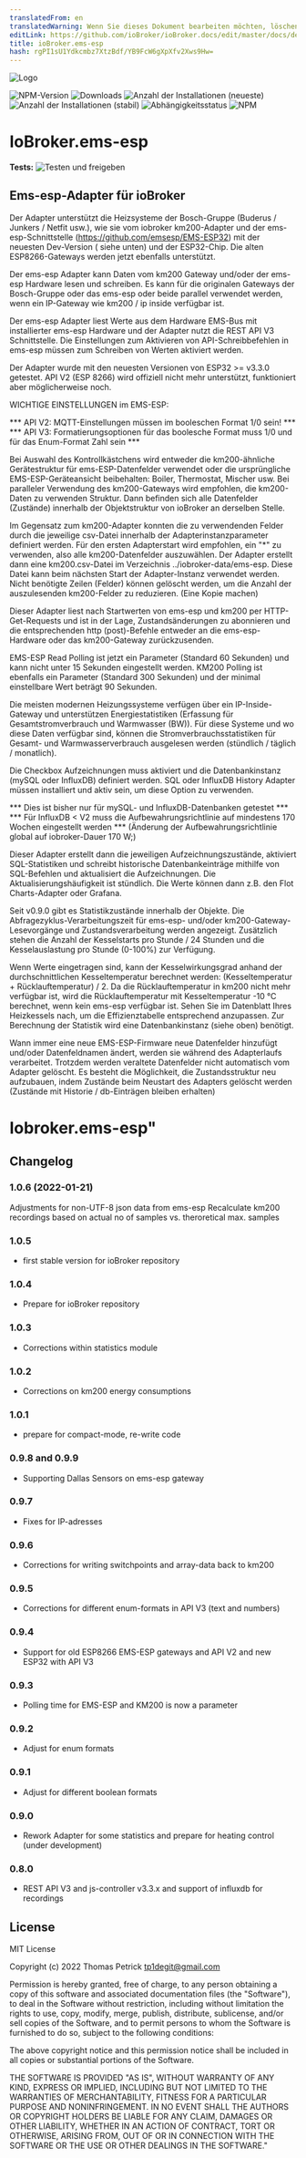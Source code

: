```yaml
---
translatedFrom: en
translatedWarning: Wenn Sie dieses Dokument bearbeiten möchten, löschen Sie bitte das Feld "translationsFrom". Andernfalls wird dieses Dokument automatisch erneut übersetzt
editLink: https://github.com/ioBroker/ioBroker.docs/edit/master/docs/de/adapterref/iobroker.ems-esp/README.md
title: ioBroker.ems-esp
hash: rgPI1sU1Ydkcmbz7XtzBdf/YB9FcW6gXpXfv2Xws9Hw=
---
```

![Logo](../../../en/adapterref/iobroker.ems-esp/admin/ems-esp.png)

![NPM-Version](https://img.shields.io/npm/v/iobroker.ems-esp.svg)
![Downloads](https://img.shields.io/npm/dm/iobroker.ems-esp.svg)
![Anzahl der Installationen (neueste)](https://iobroker.live/badges/ems-esp-installed.svg)
![Anzahl der Installationen (stabil)](https://iobroker.live/badges/ems-esp-stable.svg)
![Abhängigkeitsstatus](https://img.shields.io/david/tp1de/iobroker.ems-esp.svg)
![NPM](https://nodei.co/npm/iobroker.ems-esp.png?downloads=true)

# IoBroker.ems-esp
**Tests:** ![Testen und freigeben](https://github.com/tp1de/ioBroker.ems-esp/workflows/Test%20and%20Release/badge.svg)

## Ems-esp-Adapter für ioBroker
Der Adapter unterstützt die Heizsysteme der Bosch-Gruppe (Buderus / Junkers / Netfit usw.), wie sie vom iobroker km200-Adapter und der ems-esp-Schnittstelle (https://github.com/emsesp/EMS-ESP32) mit der neuesten Dev-Version ( siehe unten) und der ESP32-Chip. Die alten ESP8266-Gateways werden jetzt ebenfalls unterstützt.

Der ems-esp Adapter kann Daten vom km200 Gateway und/oder der ems-esp Hardware lesen und schreiben.
Es kann für die originalen Gateways der Bosch-Gruppe oder das ems-esp oder beide parallel verwendet werden, wenn ein IP-Gateway wie km200 / ip inside verfügbar ist.

Der ems-esp Adapter liest Werte aus dem Hardware EMS-Bus mit installierter ems-esp Hardware und der Adapter nutzt die REST API V3 Schnittstelle. Die Einstellungen zum Aktivieren von API-Schreibbefehlen in ems-esp müssen zum Schreiben von Werten aktiviert werden.

Der Adapter wurde mit den neuesten Versionen von ESP32 >= v3.3.0 getestet.
API V2 (ESP 8266) wird offiziell nicht mehr unterstützt, funktioniert aber möglicherweise noch.

WICHTIGE EINSTELLUNGEN im EMS-ESP:

*** API V2: MQTT-Einstellungen müssen im booleschen Format 1/0 sein! *** *** API V3: Formatierungsoptionen für das boolesche Format muss 1/0 und für das Enum-Format Zahl sein ***

Bei Auswahl des Kontrollkästchens wird entweder die km200-ähnliche Gerätestruktur für ems-ESP-Datenfelder verwendet oder die ursprüngliche EMS-ESP-Geräteansicht beibehalten: Boiler, Thermostat, Mischer usw. Bei paralleler Verwendung des km200-Gateways wird empfohlen, die km200-Daten zu verwenden Struktur. Dann befinden sich alle Datenfelder (Zustände) innerhalb der Objektstruktur von ioBroker an derselben Stelle.

Im Gegensatz zum km200-Adapter konnten die zu verwendenden Felder durch die jeweilige csv-Datei innerhalb der Adapterinstanzparameter definiert werden. Für den ersten Adapterstart wird empfohlen, ein "*" zu verwenden, also alle km200-Datenfelder auszuwählen.
Der Adapter erstellt dann eine km200.csv-Datei im Verzeichnis ../iobroker-data/ems-esp. Diese Datei kann beim nächsten Start der Adapter-Instanz verwendet werden.
Nicht benötigte Zeilen (Felder) können gelöscht werden, um die Anzahl der auszulesenden km200-Felder zu reduzieren. (Eine Kopie machen)

Dieser Adapter liest nach Startwerten von ems-esp und km200 per HTTP-Get-Requests und ist in der Lage, Zustandsänderungen zu abonnieren und die entsprechenden http (post)-Befehle entweder an die ems-esp-Hardware oder das km200-Gateway zurückzusenden.

EMS-ESP Read Polling ist jetzt ein Parameter (Standard 60 Sekunden) und kann nicht unter 15 Sekunden eingestellt werden.
KM200 Polling ist ebenfalls ein Parameter (Standard 300 Sekunden) und der minimal einstellbare Wert beträgt 90 Sekunden.

Die meisten modernen Heizungssysteme verfügen über ein IP-Inside-Gateway und unterstützen Energiestatistiken (Erfassung für Gesamtstromverbrauch und Warmwasser (BW)).
Für diese Systeme und wo diese Daten verfügbar sind, können die Stromverbrauchsstatistiken für Gesamt- und Warmwasserverbrauch ausgelesen werden (stündlich / täglich / monatlich).

Die Checkbox Aufzeichnungen muss aktiviert und die Datenbankinstanz (mySQL oder InfluxDB) definiert werden.
SQL oder InfluxDB History Adapter müssen installiert und aktiv sein, um diese Option zu verwenden.

*** Dies ist bisher nur für mySQL- und InfluxDB-Datenbanken getestet *** *** Für InfluxDB < V2 muss die Aufbewahrungsrichtlinie auf mindestens 170 Wochen eingestellt werden *** (Änderung der Aufbewahrungsrichtlinie global auf iobroker-Dauer 170 W;)

Dieser Adapter erstellt dann die jeweiligen Aufzeichnungszustände, aktiviert SQL-Statistiken und schreibt historische Datenbankeinträge mithilfe von SQL-Befehlen und aktualisiert die Aufzeichnungen. Die Aktualisierungshäufigkeit ist stündlich. Die Werte können dann z.B. den Flot Charts-Adapter oder Grafana.

Seit v0.9.0 gibt es Statistikzustände innerhalb der Objekte. Die Abfragezyklus-Verarbeitungszeit für ems-esp- und/oder km200-Gateway-Lesevorgänge und Zustandsverarbeitung werden angezeigt. Zusätzlich stehen die Anzahl der Kesselstarts pro Stunde / 24 Stunden und die Kesselauslastung pro Stunde (0-100%) zur Verfügung.

Wenn Werte eingetragen sind, kann der Kesselwirkungsgrad anhand der durchschnittlichen Kesseltemperatur berechnet werden: (Kesseltemperatur + Rücklauftemperatur) / 2.
Da die Rücklauftemperatur in km200 nicht mehr verfügbar ist, wird die Rücklauftemperatur mit Kesseltemperatur -10 °C berechnet, wenn kein ems-esp verfügbar ist.
Sehen Sie im Datenblatt Ihres Heizkessels nach, um die Effizienztabelle entsprechend anzupassen.
Zur Berechnung der Statistik wird eine Datenbankinstanz (siehe oben) benötigt.

Wann immer eine neue EMS-ESP-Firmware neue Datenfelder hinzufügt und/oder Datenfeldnamen ändert, werden sie während des Adapterlaufs verarbeitet.
Trotzdem werden veraltete Datenfelder nicht automatisch vom Adapter gelöscht.
Es besteht die Möglichkeit, die Zustandsstruktur neu aufzubauen, indem Zustände beim Neustart des Adapters gelöscht werden (Zustände mit Historie / db-Einträgen bleiben erhalten)

# Iobroker.ems-esp"

## Changelog
### 1.0.6 (2022-01-21) 
Adjustments for non-UTF-8 json data from ems-esp
Recalculate km200 recordings based on actual no of samples vs. theroretical max. samples

### 1.0.5
* first stable version for ioBroker repository

### 1.0.4
* Prepare for ioBroker repository

### 1.0.3
* Corrections within statistics module

### 1.0.2
* Corrections on km200 energy consumptions

### 1.0.1 
* prepare for compact-mode, re-write code

### 0.9.8 and 0.9.9
* Supporting Dallas Sensors on ems-esp gateway

### 0.9.7
* Fixes for IP-adresses

### 0.9.6
* Corrections for writing switchpoints and array-data back to km200

### 0.9.5
* Corrections for different enum-formats in API V3 (text and numbers)

### 0.9.4
* Support for old ESP8266 EMS-ESP gateways and API V2 and new ESP32 with API V3

### 0.9.3
* Polling time for EMS-ESP and KM200 is now a parameter

### 0.9.2
* Adjust for enum formats

### 0.9.1
* Adjust for different boolean formats

### 0.9.0
* Rework Adapter for some statistics and prepare for heating control (under development)

### 0.8.0
* REST API V3 and js-controller v3.3.x and support of influxdb for recordings

## License
MIT License

Copyright (c) 2022 Thomas Petrick <tp1degit@gmail.com>

Permission is hereby granted, free of charge, to any person obtaining a copy
of this software and associated documentation files (the "Software"), to deal
in the Software without restriction, including without limitation the rights
to use, copy, modify, merge, publish, distribute, sublicense, and/or sell
copies of the Software, and to permit persons to whom the Software is
furnished to do so, subject to the following conditions:

The above copyright notice and this permission notice shall be included in all
copies or substantial portions of the Software.

THE SOFTWARE IS PROVIDED "AS IS", WITHOUT WARRANTY OF ANY KIND, EXPRESS OR
IMPLIED, INCLUDING BUT NOT LIMITED TO THE WARRANTIES OF MERCHANTABILITY,
FITNESS FOR A PARTICULAR PURPOSE AND NONINFRINGEMENT. IN NO EVENT SHALL THE
AUTHORS OR COPYRIGHT HOLDERS BE LIABLE FOR ANY CLAIM, DAMAGES OR OTHER
LIABILITY, WHETHER IN AN ACTION OF CONTRACT, TORT OR OTHERWISE, ARISING FROM,
OUT OF OR IN CONNECTION WITH THE SOFTWARE OR THE USE OR OTHER DEALINGS IN THE
SOFTWARE."